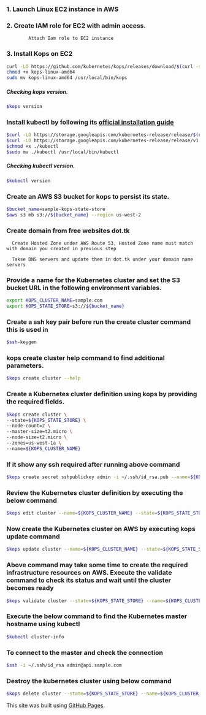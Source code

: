 ### 1. Launch Linux EC2 instance in AWS
### 2. Create IAM role for EC2 with admin access.
			Attach Iam role to EC2 instance
### 3. Install Kops on EC2
```sh
curl -LO https://github.com/kubernetes/kops/releases/download/$(curl -s https://api.github.com/repos/kubernetes/kops/releases/latest | grep tag_name | cut -d '"' -f 4)/kops-linux-amd64
chmod +x kops-linux-amd64
sudo mv kops-linux-amd64 /usr/local/bin/kops
```

##### Checking kops version.
```sh
$kops version
```
### Install kubectl by following its [official installation guide](https://kubernetes.io/docs/tasks/tools/install-kubectl/#install-kubectl-binary-using-curl)
```sh
$curl -LO https://storage.googleapis.com/kubernetes-release/release/$(curl -s https://storage.googleapis.com/kubernetes-release/release/stable.txt)/bin/linux/amd64/kubectl
$curl -LO https://storage.googleapis.com/kubernetes-release/release/v1.12.0/bin/linux/amd64/kubectl
$chmod +x ./kubectl
$sudo mv ./kubectl /usr/local/bin/kubectl
```
##### Checking kubectl version.
```sh
$kubectl version
```
### Create an AWS S3 bucket for kops to persist its state.
```sh
$bucket_name=sample-kops-state-store
$aws s3 mb s3://${bucket_name} --region us-west-2
```
### Create domain from free websites dot.tk

```
  Create Hosted Zone under AWS Route 53, Hosted Zone name must match with domain you created in previous step
```

```
  Takse DNS servers and update them in dot.tk under your domain name servers
```

### Provide a name for the Kubernetes cluster and set the S3 bucket URL in the following environment variables.
```sh
export KOPS_CLUSTER_NAME=sample.com
export KOPS_STATE_STORE=s3://${bucket_name}
```
### Create a ssh key pair before run the create cluster command this is used in 
```sh
$ssh-keygen
```
### kops create cluster help command to find additional parameters.
```sh
$kops create cluster --help
```
### Create a Kubernetes cluster definition using kops by providing the required fields.
```sh
$kops create cluster \
--state=${KOPS_STATE_STORE} \
--node-count=2 \
--master-size=t2.micro \
--node-size=t2.micro \
--zones=us-west-1a \
--name=${KOPS_CLUSTER_NAME}
```
### If it show any ssh required after running above command
```sh
$kops create secret sshpublickey admin -i ~/.ssh/id_rsa.pub --name=${KOPS_CLUSTER_NAME} --state=${KOPS_STATE_STORE}
```
### Review the Kubernetes cluster definition by executing the below command
```sh
$kops edit cluster --name=${KOPS_CLUSTER_NAME} --state=${KOPS_STATE_STORE}
```
### Now create the Kubernetes cluster on AWS by executing kops update command
```sh
$kops update cluster --name=${KOPS_CLUSTER_NAME} --state=${KOPS_STATE_STORE} --yes
```
### Above command may take some time to create the required infrastructure resources on AWS. Execute the validate command to check its status and wait until the cluster becomes ready
```sh
$kops validate cluster --state=${KOPS_STATE_STORE} --name=${KOPS_CLUSTER_NAME}
```
### Execute the below command to find the Kubernetes master hostname using kubectl
```sh
$kubectl cluster-info
```
### To connect to the master and check the connection
```sh
$ssh -i ~/.ssh/id_rsa admin@api.sample.com
```
### Destroy the kubernetes cluster using below command
```sh
$kops delete cluster --state=${KOPS_STATE_STORE} --name=${KOPS_CLUSTER_NAME} --yes
```
This site was built using [GitHub Pages](https://pages.github.com/).
